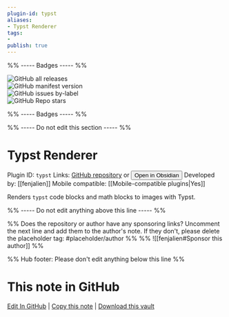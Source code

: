 ```yaml
---
plugin-id: typst
aliases:
- Typst Renderer
tags: 
- 
publish: true
---
```


%% ----- Badges ----- %%

![GitHub all releases](https://img.shields.io/github/downloads/fenjalien/obsidian-typst/total?color=573E7A&logo=github&style=for-the-badge)   
![GitHub manifest version](https://img.shields.io/github/manifest-json/v/fenjalien/obsidian-typst?color=573E7A&logo=github&style=for-the-badge)   
![GitHub issues by-label](https://img.shields.io/github/issues/fenjalien/obsidian-typst/help%20wanted?color=573E7A&logo=github&style=for-the-badge)   
![GitHub Repo stars](https://img.shields.io/github/stars/fenjalien/obsidian-typst?color=573E7A&logo=github&style=for-the-badge)

%% ----- Badges ----- %%

%% ----- Do not edit this section ----- %%

# Typst Renderer

Plugin ID: `typst`
Links: [GitHub repository](https://github.com/fenjalien/obsidian-typst) or [<button id=HH>Open in Obsidian</button>](obsidian://show-plugin?id=typst)
Developed by: [[fenjalien]]
Mobile compatible: [[Mobile-compatible plugins|Yes]]

Renders `typst` code blocks and math blocks to images with Typst.

%% ----- Do not edit anything above this line ----- %% 

%% Does the repository or author have any sponsoring links? Uncomment the next line and add them to the author's note. If they don't, please delete the placeholder tag: #placeholder/author %%
%% ![[fenjalien#Sponsor this author]] %%

%% Hub footer: Please don't edit anything below this line %%

# This note in GitHub

<span class="git-footer">[Edit In GitHub](https://github.dev/obsidian-community/obsidian-hub/blob/main/02%20-%20Community%20Expansions/02.05%20All%20Community%20Expansions/Plugins/typst.md "git-hub-edit-note") | [Copy this note](https://raw.githubusercontent.com/obsidian-community/obsidian-hub/main/02%20-%20Community%20Expansions/02.05%20All%20Community%20Expansions/Plugins/typst.md "git-hub-copy-note") | [Download this vault](https://github.com/obsidian-community/obsidian-hub/archive/refs/heads/main.zip "git-hub-download-vault") </span>
